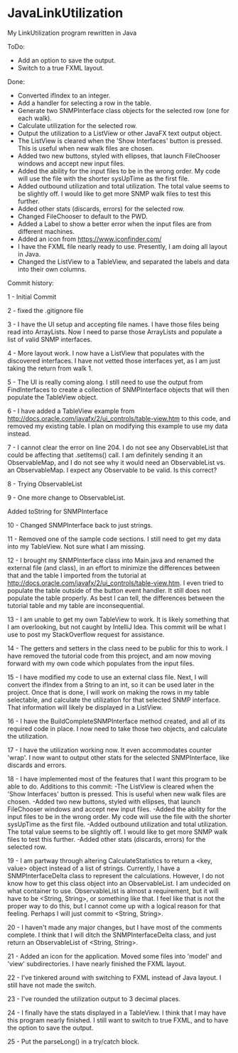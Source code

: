 # JavaLinkUtilization
My LinkUtilization program rewritten in Java


ToDo:
- Add an option to save the output.
- Switch to a true FXML layout.


Done:
- Converted ifIndex to an integer.
- Add a handler for selecting a row in the table.
- Generate two SNMPInterface class objects for the selected row (one for each walk).
- Calculate utilization for the selected row.
- Output the utilization to a ListView or other JavaFX text output object.
- The ListView is cleared when the 'Show Interfaces' button is pressed.  This is useful when new walk files are chosen.
- Added two new buttons, styled with ellipses, that launch FileChooser windows and accept new input files.
- Added the ability for the input files to be in the wrong order.  My code will use the file with the shorter sysUpTime as the first file.
- Added outbound utilization and total utilization.  The total value seems to be slightly off.  I would like to get more SNMP walk files to test this further.
- Added other stats (discards, errors) for the selected row.
- Changed FileChooser to default to the PWD.
- Added a Label to show a better error when the input files are from different machines.
- Added an icon from https://www.iconfinder.com/
- I have the FXML file nearly ready to use.  Presently, I am doing all layout in Java.
- Changed the ListView to a TableView, and separated the labels and data into their own columns.


Commit history:

1 - Initial Commit

2 - fixed the .gitignore file

3 - I have the UI setup and accepting file names. I have those files being read into ArrayLists. Now I need to parse those ArrayLists and populate a list of valid SNMP interfaces.

4 - More layout work. I now have a ListView that populates with the discovered interfaces. I have not vetted those interfaces yet, as I am just taking the return from walk 1.

5 - The UI is really coming along. I still need to use the output from FindInterfaces to create a collection of SNMPInterface objects that will then populate the TableView object.

6 - I have added a TableView example from http://docs.oracle.com/javafx/2/ui_controls/table-view.htm to this code, and removed my existing table.  I plan on modifying this example to use my data instead.

7 - I cannot clear the error on line 204. I do not see any ObservableList that could be affecting that .setItems() call. I am definitely sending it an ObservableMap, and I do not see why it would need an ObservableList vs. an ObservableMap. I expect any Observable to be valid. Is this correct?

8 - Trying ObservableList

9 - One more change to ObservableList.

Added toString for SNMPInterface

10 - Changed SNMPInterface back to just strings.

11 - Removed one of the sample code sections. I still need to get my data into my TableView. Not sure what I am missing.

12 - I brought my SNMPInterface class into Main.java and renamed the external file (and class), in an effort to minimize the differences between that and the table I imported from the tutorial at http://docs.oracle.com/javafx/2/ui_controls/table-view.htm.  I even tried to populate the table outside of the button event handler.  It still does not populate the table properly.  As best I can tell, the differences between the tutorial table and my table are inconsequential.

13 - I am unable to get my own TableView to work. It is likely something that I am overlooking, but not caught by IntelliJ Idea. This commit will be what I use to post my StackOverflow request for assistance.

14 - The getters and setters in the class need to be public for this to work.
I have removed the tutorial code from this project, and am now moving forward with my own code which populates from the input files.

15 - I have modified my code to use an external class file.
Next, I will convert the ifIndex from a String to an int, so it can be used later in the project.
Once that is done, I will work on making the rows in my table selectable, and calculate the utilization for that selected SNMP interface.  That information will likely be displayed in a ListView.

16 - I have the BuildCompleteSNMPInterface method created, and all of its required code in place.
I now need to take those two objects, and calculate the utilization.

17 - I have the utilization working now. It even accommodates counter 'wrap'.
I now want to output other stats for the selected SNMPInterface, like discards and errors.

18 - I have implemented most of the features that I want this program to be able to do.
Additions to this commit:
-The ListView is cleared when the 'Show Interfaces' button is pressed.  This is useful when new walk files are chosen.
-Added two new buttons, styled with ellipses, that launch FileChooser windows and accept new input files.
-Added the ability for the input files to be in the wrong order.  My code will use the file with the shorter sysUpTime as the first file.
-Added outbound utilization and total utilization.  The total value seems to be slightly off.  I would like to get more SNMP walk files to test this further.
-Added other stats (discards, errors) for the selected row.

19 - I am partway through altering CalculateStatistics to return a <key, value> object instead of a list of strings. Currently, I have a SNMPInterfaceDelta class to represent the calculations. However, I do not know how to get this class object into an ObservableList.
I am undecided on what container to use.  ObservableList is almost a requirement, but it will have to be <String, String>, or something like that.  I feel like that is not the proper way to do this, but I cannot come up with a logical reason for that feeling.   Perhaps I will just commit to <String, String>.

20 - I haven't made any major changes, but I have most of the comments complete.
I think that I will ditch the SNMPInterfaceDelta class, and just return an ObservableList of <String, String>.

21 - Added an icon for the application.
Moved some files into 'model' and 'view' subdirectories.
I have nearly finished the FXML layout.

22 - I've tinkered around with switching to FXML instead of Java layout. I still have not made the switch.

23 - I've rounded the utilization output to 3 decimal places.

24 - I finally have the stats displayed in a TableView.
I think that I may have this program nearly finished.
I still want to switch to true FXML, and to have the option to save the output.

25 - Put the parseLong() in a try/catch block.
